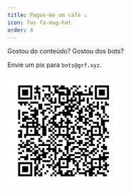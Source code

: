 ```yaml
---
title: Pague-me um café ☕️
icon: fas fa-mug-hot
order: 4
---
```


Gostou do conteúdo? Gostou dos bots?

Envie um pix para `bots@grf.xyz`.

<img src="/assets/img/pix.jpg" alt="QRCode da chave pix bots@grf.xyz" style="width:50%">